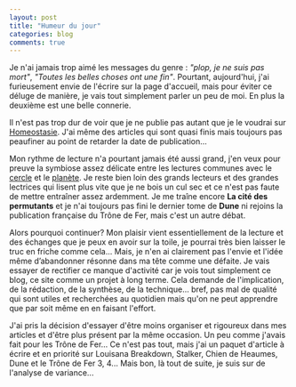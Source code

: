 ```yaml
---
layout: post
title: "Humeur du jour"
categories: blog
comments: true
---
```


Je n'ai jamais trop aimé les messages du genre : *"plop, je ne suis pas mort"*, *"Toutes les belles choses ont une fin"*. Pourtant, aujourd'hui, j'ai furieusement envie de l'écrire sur la page d'accueil, mais pour éviter ce déluge de manière, je vais tout simplement parler un peu de moi. En plus la deuxième est une belle connerie.

Il n'est pas trop dur de voir que je ne publie pas autant que je le voudrai sur [Homeostasie](https://homeostasie.github.io/bouquins/). J'ai même des articles qui sont quasi finis mais toujours pas peaufiner au point de retarder la date de publication... 

Mon rythme de lecture n'a pourtant jamais été aussi grand, j'en veux pour preuve la symbiose assez délicate entre les lectures communes avec le [cercle](http://lecercle.atuan.org/) et le [planète](http://planete-sf.org/index.php). Je reste bien loin des grands lecteurs et des grandes lectrices qui lisent plus vite que je ne bois un cul sec et ce n'est pas faute de mettre entraîner assez ardemment. Je me traîne encore **La cité des permutants** et je n'ai toujours pas fini le dernier tome de **Dune** ni rejoins la publication française du Trône de Fer, mais c'est un autre débat. 

Alors pourquoi continuer? Mon plaisir vient essentiellement de la lecture et des échanges que je peux en avoir sur la toile, je pourrai très bien laisser le truc en friche comme cela... Mais, je n'en ai clairement pas l'envie et l'idée même d’abandonner résonne dans ma tête comme une défaite. Je vais essayer de rectifier ce manque d'activité car je vois tout simplement ce blog, ce site comme un projet à long terme. Cela demande de l'implication, de la rédaction, de la synthèse, de la technique... bref, pas mal de qualité qui sont utiles et recherchées au quotidien mais qu'on ne peut apprendre que par soit même en en faisant l'effort. 

J'ai pris la décision d'essayer d'être moins organiser et rigoureux dans mes articles et d'être plus présent par la même occasion. Un peu comme j'avais fait pour les Trône de Fer... Ce n'est pas tout, mais j'ai un paquet d'article à écrire et en priorité sur Louisana Breakdown, Stalker, Chien de Heaumes, Dune et le Trône de Fer 3, 4...
Mais bon, là tout de suite, je suis sur de l'analyse de variance...
